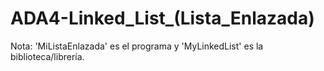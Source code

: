 # ADA4-Linked_List_(Lista_Enlazada)
 Nota: 'MiListaEnlazada' es el programa y 'MyLinkedList' es la biblioteca/librería.
